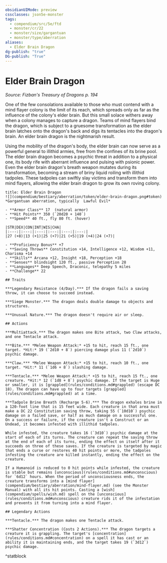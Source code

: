 ```yaml
---
obsidianUIMode: preview
cssclasses: json5e-monster
tags:
  - compendium/src/5e/ftd
  - monster/cr/22
  - monster/size/gargantuan
  - monster/type/aberration
aliases:
  - Elder Brain Dragon
dg-publish: "true"
DG-publish: "True"
---
```

# Elder Brain Dragon
*Source: Fizban's Treasury of Dragons p. 194*  

One of the few consolations available to those who must contend with a mind flayer colony is the limit of its reach, which spreads only as far as the influence of the colony's elder brain. But this small solace withers away when a colony manages to capture a dragon. Teams of mind flayers bind the dragon, which is subject to a gruesome transformation as the elder brain latches onto the dragon's back and digs its tentacles into the dragon's brain. An elder brain dragon is the nightmarish result.

Using the mobility of the dragon's body, the elder brain can now serve as a powerful general to illithid armies, free from the confines of its brine pool. The elder brain dragon becomes a psychic threat in addition to a physical one, its body rife with aberrant influence and pulsing with psionic power. Even the elder brain dragon's breath weapon mutates during its transformation, becoming a stream of briny liquid roiling with illithid tadpoles. These tadpoles can swiftly slay victims and transform them into mind flayers, allowing the elder brain dragon to grow its own roving colony.

```ad-statblock
title: Elder Brain Dragon
![](compendium/bestiary/aberration/token/elder-brain-dragon.png#token)
*Gargantuan aberration, typically  Lawful Evil*

- **Armor Class** 17  (natural armor)
- **Hit Points** 350 (`20d20 + 140`)
- **Speed** 40 ft., fly 80 ft. (hover)

|STR|DEX|CON|INT|WIS|CHA|
|:---:|:---:|:---:|:---:|:---:|:---:|
|27 (+8)|13 (+1)|25 (+7)|21 (+5)|19 (+4)|24 (+7)|

- **Proficiency Bonus** +7
- **Saving Throws** Constitution +14, Intelligence +12, Wisdom +11, Charisma +14
- **Skills** Arcana +12, Insight +18, Perception +18
- **Senses** blindsight 120 ft., passive Perception 28
- **Languages** Deep Speech, Draconic, telepathy 5 miles
- **Challenge** 22

## Traits

***Legendary Resistance (4/Day).*** If the dragon fails a saving throw, it can choose to succeed instead.

***Siege Monster.*** The dragon deals double damage to objects and structures.

***Unusual Nature.*** The dragon doesn't require air or sleep.

## Actions

***Multiattack.*** The dragon makes one Bite attack, two Claw attacks, and one Tentacle attack.

***Bite.*** *Melee Weapon Attack:* +15 to hit, reach 15 ft., one target. *Hit:* 19 (`2d10 + 8`) piercing damage plus 11 (`2d10`) psychic damage.

***Claw.*** *Melee Weapon Attack:* +15 to hit, reach 10 ft., one target. *Hit:* 11 (`1d6 + 8`) slashing damage.

***Tentacle.*** *Melee Weapon Attack:* +15 to hit, reach 15 ft., one creature. *Hit:* 12 (`1d8 + 8`) psychic damage. If the target is Huge or smaller, it is [grappled](rules/conditions.md#grappled) (escape DC 18). The dragon can have up to four targets [grappled](rules/conditions.md#grappled) at a time.

***Tadpole Brine Breath (Recharge 5-6).*** The dragon exhales brine in a 120-foot line that is 15 feet wide. Each creature in that area must make a DC 22 Constitution saving throw, taking 55 (`10d10`) psychic damage on a failed save, or half as much damage on a successful one. On a success or failure, if the creature isn't a Construct or an Undead, it becomes infested with illithid tadpoles.

While infested, the creature takes 16 (`3d10`) psychic damage at the start of each of its turns. The creature can repeat the saving throw at the end of each of its turns, ending the effect on itself after it succeeds on three of these saves. If the creature is targeted by magic that ends a curse or restores 40 hit points or more, the tadpoles infesting the creature are killed instantly, ending the effect on the creature.

If a Humanoid is reduced to 0 hit points while infested, the creature is stable but remains [unconscious](rules/conditions.md#unconscious) for `6d12` hours. When the period of unconsciousness ends, the creature transforms into a [mind flayer](compendium/bestiary/aberration/mind-flayer.md) (see the Monster Manual) with all its hit points. Casting a [wish](compendium/spells/wish.md) spell on the [unconscious](rules/conditions.md#unconscious) creature rids it of the infestation and prevents it from turning into a mind flayer.

## Legendary Actions

***Tentacle.*** The dragon makes one Tentacle attack.

***Shatter Concentration (Costs 2 Actions).*** The dragon targets a creature it is grappling. The target's [concentration](rules/conditions.md#concentration) on a spell it has cast or an ability it is maintaining ends, and the target takes 19 (`3d12`) psychic damage.
```
^statblock